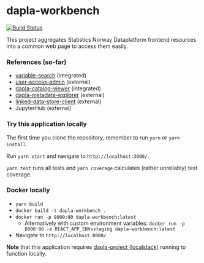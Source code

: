 # dapla-workbench
[![Build Status](https://dev.azure.com/statisticsnorway/Dapla/_apis/build/status/statisticsnorway.dapla-workbench?branchName=master)](https://dev.azure.com/statisticsnorway/Dapla/_build/latest?definitionId=20&branchName=master)

This project aggregates Statistics Norway Dataplatform frontend resources into a common web page to access them easily. 

### References (so-far)
* [variable-search](https://github.com/statisticsnorway/variable-search) (integrated)
* [user-access-admin](https://github.com/statisticsnorway/user-access-admin) (external)
* [dapla-catalog-viewer](https://github.com/statisticsnorway/dapla-catalog-viewer) (integrated)
* [dapla-metadata-explorer](https://github.com/statisticsnorway/dapla-metadata-explorer) (external)
* [linked-data-store-client](https://github.com/statisticsnorway/linked-data-store-client) (external)
* JupyterHub (external)

### Try this application locally
The first time you clone the repository, remember to run `yarn` or `yarn install`.

Run `yarn start` and navigate to `http://localhost:3000/`.

`yarn test` runs all tests and `yarn coverage` calculates (rather unreliably) test coverage.

### Docker locally
* `yarn build`
* `docker build -t dapla-workbench .`
* `docker run -p 8000:80 dapla-workbench:latest`
  * Alternatively with custom environment variables: `docker run -p 8000:80 -e REACT_APP_ENV=staging dapla-workbench:latest`
* Navigate to `http://localhost:8000/`

**Note** that this application requires [dapla-project (localstack)](https://github.com/statisticsnorway/dapla-project/blob/master/localstack/README.md)
running to function locally.
